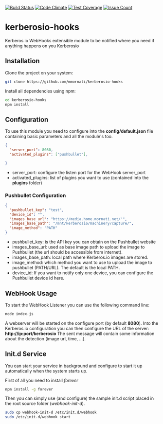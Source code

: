 [![Build Status](https://travis-ci.org/mmornati/kerberosio-hooks.svg?branch=master)](https://travis-ci.org/mmornati/kerberosio-hooks) [![Code Climate](https://codeclimate.com/github/mmornati/kerberosio-hooks/badges/gpa.svg)](https://codeclimate.com/github/mmornati/kerberosio-hooks) [![Test Coverage](https://codeclimate.com/github/mmornati/kerberosio-hooks/badges/coverage.svg)](https://codeclimate.com/github/mmornati/kerberosio-hooks/coverage) [![Issue Count](https://codeclimate.com/github/mmornati/kerberosio-hooks/badges/issue_count.svg)](https://codeclimate.com/github/mmornati/kerberosio-hooks)

# kerberosio-hooks
Kerberos.io WebHooks extensible module to be notified where you need if anything happens on you Kerberosio

## Installation
Clone the project on your system:

```bash
git clone https://github.com/mmornati/kerberosio-hooks
```

Install all dependencies using npm:

```bash
cd kerberosio-hooks
npm install
```

## Configuration
To use this module you need to configure into the **config/default.json** file containing basic parameters and all the module's too.

```json
{
  "server_port": 8080,
  "activated_plugins": ["pushbullet"],

}
```

* server_port: configure the listen port for the WebHook server_port
* activated_plugins: list of plugins you want to use (contained into the **plugins** folder)

### Pushbullet Configuration

```json
{
  "pushbullet_key": "test",
  "device_id": "",
  "images_base_url": "https://media.home.mornati.net/'",
  "images_base_path": "/mnt/kerberosio/machinery/capture/",
  "image_method": "PATH"
}
```

* pushbullet_key: is the API key you can obtain on the Pushbullet website
* images_base_url: used as base image path to upload the image to Pushbullet (the url should be accessible from internet).
* images_base_path: local path where Kerberos.io images are stored.
* image_method: which method you want to use to upload the image to pushbullet (PATH/URL). The default is the local PATH.
* device_id: If you want to notify only one device, you can configure the Pushbullet device id here.


## WebHook Usage
To start the WebHook Listener you can use the following command line:

```bash
node index.js
```

A webserver will be started on the configure port (by default **8080**).
Into the Kerberos.io configuration you can then configure the URL of the server: **http://ip:port/kerberosio**
The sent message will contain some information about the detection (image url, time, ...).

## Init.d Service
You can start your service in background and configure to start it up automatically when the system starts up.

First of all you need to install *forever*

```bash
npm install -g forever
```

Then you can simply use (and configure) the sample init.d script placed in the root source folder (*webhook-init-d*).

```bash
sudo cp webhook-init-d /etc/init.d/webhook
sudo /etc/init.d/webhook start
```
